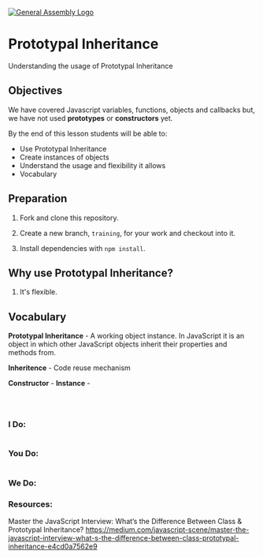 
[![General Assembly Logo](https://camo.githubusercontent.com/1a91b05b8f4d44b5bbfb83abac2b0996d8e26c92/687474703a2f2f692e696d6775722e636f6d2f6b6538555354712e706e67)](https://generalassemb.ly/education/web-development-immersive)


# Prototypal Inheritance

Understanding the usage of Prototypal Inheritance

## Objectives

We have covered Javascript variables, functions, objects and callbacks but, we have not used **prototypes** or **constructors** yet.

By the end of this lesson students will be able to:

-  Use Prototypal Inheritance
-  Create instances of objects
-  Understand the usage and flexibility it allows
-  Vocabulary

## Preparation

1.  Fork and clone this repository.

1.  Create a new branch, `training`, for your work and checkout into it.

1.  Install dependencies with `npm install`.

## Why use Prototypal Inheritance?

1. It's flexible.

## Vocabulary

**Prototypal Inheritance** - A working object instance. In JavaScript it is an object in which other JavaScript objects inherit their properties and methods from.

**Inheritence** - Code reuse mechanism

**Constructor** -
**Instance** -


```js

```


```js

```

```js
```

### I Do:

```js

```


### You Do:

```js

```

### We Do:



### Resources:

Master the JavaScript Interview: What’s the Difference Between Class & Prototypal Inheritance?
https://medium.com/javascript-scene/master-the-javascript-interview-what-s-the-difference-between-class-prototypal-inheritance-e4cd0a7562e9
